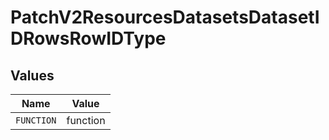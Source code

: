 # PatchV2ResourcesDatasetsDatasetIDRowsRowIDType


## Values

| Name       | Value      |
| ---------- | ---------- |
| `FUNCTION` | function   |
